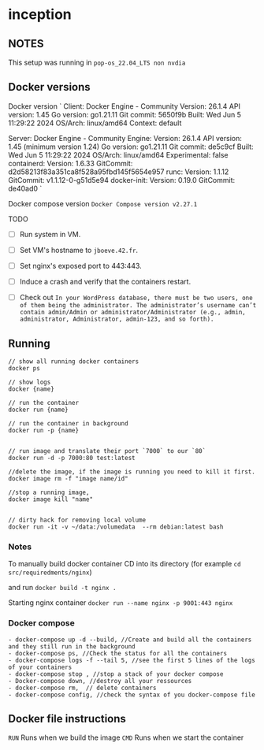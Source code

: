 # inception
## NOTES
This setup was running in `pop-os_22.04_LTS non nvdia`


## Docker versions




Docker version
`
Client: Docker Engine - Community
 Version:           26.1.4
 API version:       1.45
 Go version:        go1.21.11
 Git commit:        5650f9b
 Built:             Wed Jun  5 11:29:22 2024
 OS/Arch:           linux/amd64
 Context:           default

Server: Docker Engine - Community
 Engine:
  Version:          26.1.4
  API version:      1.45 (minimum version 1.24)
  Go version:       go1.21.11
  Git commit:       de5c9cf
  Built:            Wed Jun  5 11:29:22 2024
  OS/Arch:          linux/amd64
  Experimental:     false
 containerd:
  Version:          1.6.33
  GitCommit:        d2d58213f83a351ca8f528a95fbd145f5654e957
 runc:
  Version:          1.1.12
  GitCommit:        v1.1.12-0-g51d5e94
 docker-init:
  Version:          0.19.0
  GitCommit:        de40ad0
`

Docker compose version
`Docker Compose version v2.27.1`



TODO
- [ ] Run system in VM.
- [ ] Set VM's hostname to `jboeve.42.fr`.
- [ ] Set nginx's exposed port to 443:443.
- [ ] Induce a crash and verify that the containers restart.
- [ ] Check out `In your WordPress database, there must be two users, one of them being the administrator. The administrator’s username can’t contain admin/Admin or administrator/Administrator (e.g., admin, administrator, Administrator, admin-123, and
so forth).`


## Running

```
// show all running docker containers
docker ps

// show logs 
docker {name}

// run the container
docker run {name}

// run the container in background
docker run -p {name}


// run image and translate their port `7000` to our `80`
docker run -d -p 7000:80 test:latest

//delete the image, if the image is running you need to kill it first.
docker image rm -f "image name/id"

//stop a running image,
docker image kill "name"


// dirty hack for removing local volume
docker run -it -v ~/data:/volumedata  --rm debian:latest bash

```





### Notes

To manually build docker container CD into its directory (for example `cd src/requiredments/nginx`)


and run `docker build -t nginx .`


Starting nginx container
`docker run --name nginx -p 9001:443 nginx`


### Docker compose
```
- docker-compose up -d --build, //Create and build all the containers and they still run in the background
- docker-compose ps, //Check the status for all the containers
- docker-compose logs -f --tail 5, //see the first 5 lines of the logs of your containers
- docker-compose stop , //stop a stack of your docker compose
- Docker-compose down, //destroy all your ressources
- docker-compose rm,  // delete containers
- docker-compose config, //check the syntax of you docker-compose file
```


## Docker file instructions
`RUN` Runs when we build the image
`CMD` Runs when we start the container
